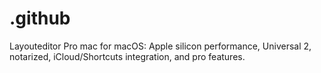 # .github
Layouteditor Pro mac for macOS: Apple silicon performance, Universal 2, notarized, iCloud/Shortcuts integration, and pro features.
